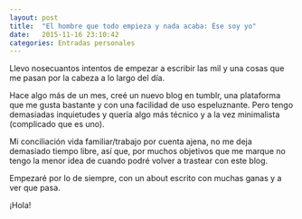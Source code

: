 ```yaml
---
layout: post
title:  "El hombre que todo empieza y nada acaba: Ése soy yo"
date:   2015-11-16 23:10:42
categories: Entradas personales
---
```

Llevo nosecuantos intentos de empezar a escribir las mil y una cosas que me pasan por la cabeza a lo largo del día.

Hace algo más de un mes, creé un nuevo blog en tumblr, una plataforma que me gusta bastante y con una facilidad de uso espeluznante. Pero tengo demasiadas inquietudes y quería algo más técnico y a la vez minimalista (complicado que es uno).

Mi conciliación vida familiar/trabajo por cuenta ajena, no me deja demasiado tiempo libre, así que, por muchos objetivos que me marque no tengo la menor idea de cuando podré volver a trastear con este blog.

Empezaré por lo de siempre, con un about escrito con muchas ganas y a ver que pasa.

¡Hola!

